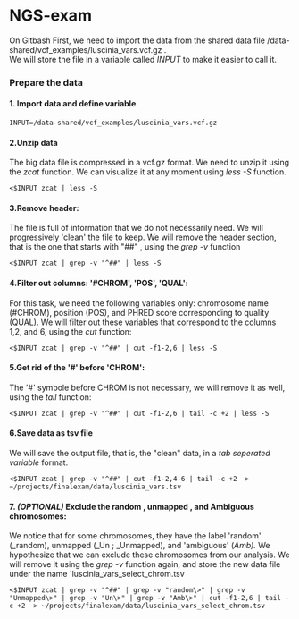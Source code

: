 # NGS-exam

On Gitbash 
First, we need to import the data from the shared data file /data-shared/vcf_examples/luscinia_vars.vcf.gz .  
We will store the file in a variable called _INPUT_ to make it easier to call it.

### Prepare the data
#### 1. Import data and define variable
```
INPUT=/data-shared/vcf_examples/luscinia_vars.vcf.gz
```
#### 2.Unzip data
The big data file is compressed in a vcf.gz format. We need to unzip it using the _zcat_ function. We can visualize it at any moment using _less -S_ function.  
```
<$INPUT zcat | less -S
```

####  3.Remove header:
The file is full of information that we do not necessarily need. We will progressively 'clean' the file to keep.
We will remove the header section, that is the one that starts with "##" , using the _grep -v_ function
```
<$INPUT zcat | grep -v "^##" | less -S
```

####  4.Filter out columns: '#CHROM', 'POS', 'QUAL':
For this task, we need the following variables only: chromosome name (#CHROM), position (POS), and PHRED score corresponding to quality (QUAL). We will filter out these variables that correspond to the columns 1,2, and 6, using the _cut_ function:
```
<$INPUT zcat | grep -v "^##" | cut -f1-2,6 | less -S
```

####  5.Get rid of the '#' before 'CHROM':
The '#' symbole before CHROM is not necessary, we will remove it as well, using the _tail_ function: 
```
<$INPUT zcat | grep -v "^##" | cut -f1-2,6 | tail -c +2 | less -S
```

####  6.Save data as tsv file
We will save the output file, that is, the "clean" data, in a _tab seperated variable_ format.
```
<$INPUT zcat | grep -v "^##" | cut -f1-2,4-6 | tail -c +2  > ~/projects/finalexam/data/luscinia_vars.tsv
```

#### 7. *_(OPTIONAL)_* Exclude the random , unmapped , and Ambiguous chromosomes:
We notice that for some chromosomes, they have the label 'random' (_random), unmapped (_Un ; _Unmapped), and 'ambiguous' (_Amb)._ We hypothesize that we can exclude these chromosomes from our analysis. We will remove it using the _grep -v_ function again, and store the new data file under the name 'luscinia_vars_select_chrom.tsv

```
<$INPUT zcat | grep -v "^##" | grep -v "random\>" | grep -v "Unmapped\>" | grep -v "Un\>" | grep -v "Amb\>" | cut -f1-2,6 | tail -c +2  > ~/projects/finalexam/data/luscinia_vars_select_chrom.tsv
```
